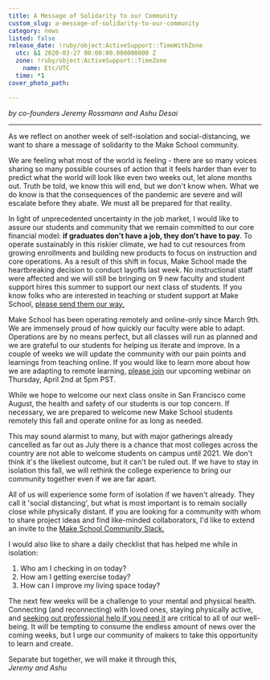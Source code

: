 ```yaml
---
title: A Message of Solidarity to our Community
custom_slug: a-message-of-solidarity-to-our-community
category: news
listed: false
release_date: !ruby/object:ActiveSupport::TimeWithZone
  utc: &1 2020-03-27 00:00:00.000000000 Z
  zone: !ruby/object:ActiveSupport::TimeZone
    name: Etc/UTC
  time: *1
cover_photo_path: 

---
```

_by co-founders Jeremy Rossmann and Ashu Desai_

---

As we reflect on another week of self-isolation and social-distancing, we want to share a message of solidarity to the Make School community.

We are feeling what most of the world is feeling - there are so many voices sharing so many possible courses of action that it feels harder than ever to predict what the world will look like even two weeks out, let alone months out. Truth be told, we know this will end, but we don't know when. What we do know is that the consequences of the pandemic are severe and will escalate before they abate. We must all be prepared for that reality. 

In light of unprecedented uncertainty in the job market, I would like to assure our students and community that we remain committed to our core financial model: **if graduates don't have a job, they don't have to pay**.  To operate sustainably in this riskier climate, we had to cut resources from growing enrollments and building new products to focus on instruction and core operations. As a result of this shift in focus, Make School made the heartbreaking decision to conduct layoffs last week. No instructional staff were affected and we will still be bringing on 9 new faculty and student support hires this summer to support our next class of students. If you know folks who are interested in teaching or student support at Make School, [please send them our way.](https://www.makeschool.com/careers) 

Make School has been operating remotely and online-only since March 9th. We are immensely proud of how quickly our faculty were able to adapt. Operations are by no means perfect, but all classes will run as planned and we are grateful to our students for helping us iterate and improve. In a couple of weeks we will update the community with our pain points and learnings from teaching online. If you would like to learn more about how we are adapting to remote learning, [please join](https://apply.makeschool.com/register/?id=91e6d3fa-b86f-40d1-a237-438c6023d932) our upcoming webinar on Thursday, April 2nd at 5pm PST.

While we hope to welcome our next class onsite in San Francisco come August, the health and safety of our students is our top concern. If necessary, we are prepared to welcome new Make School students remotely this fall and operate online for as long as needed.

This may sound alarmist to many, but with major gatherings already cancelled as far out as July there is a chance that most colleges across the country are not able to welcome students on campus until 2021. We don't think it's the likeliest outcome, but it can't be ruled out. If we have to stay in isolation this fall, we will rethink the college experience to bring our community together even if we are far apart.

All of us will experience some form of isolation if we haven't already. They call it 'social distancing', but what is most important is to remain socially close while physically distant. If you are looking for a community with whom to share project ideas and find like-minded collaborators, I'd like to extend an invite to the [Make School Community Slack.](http://make.sc/join-slack)

I would also like to share a daily checklist that has helped me while in isolation:

1.  Who am I checking in on today? 
2.  How am I getting exercise today? 
3.  How can I improve my living space today?

The next few weeks will be a challenge to your mental and physical health. Connecting (and reconnecting) with loved ones, staying physically active, and [seeking out professional help if you need it](https://www.betterhelp.com/) are critical to all of our well-being. It will be tempting to consume the endless amount of news over the coming weeks, but I urge our community of makers to take this opportunity to learn and create. 

Separate but together, we will make it through this,  
_Jeremy and Ashu_